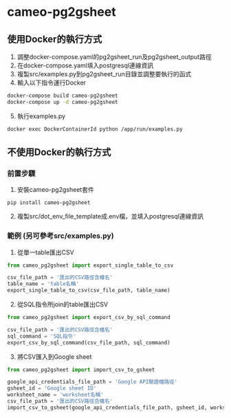 # cameo-pg2gsheet

## 使用Docker的執行方式
1. 調整docker-compose.yaml的pg2gsheet_run及pg2gsheet_output路徑
2. 在docker-compose.yaml填入postgresql連線資訊
3. 複製src/examples.py到pg2gsheet_run目錄並調整要執行的函式
4. 輸入以下指令運行Docker
```bash
docker-compose build cameo-pg2gsheet
docker-compose up -d cameo-pg2gsheet
```
5. 執行examples.py
```bash
docker exec DockerContainerId python /app/run/examples.py
```

## 不使用Docker的執行方式
### 前置步驟
1. 安裝cameo-pg2gsheet套件
```shell
pip install cameo-pg2gsheet
```
2. 複製src/dot_env_file_template成.env檔，並填入postgresql連線資訊

### 範例 (另可參考src/examples.py)
1. 從單一table匯出CSV
```python
from cameo_pg2gsheet import export_single_table_to_csv

csv_file_path = '匯出的CSV路徑含檔名'
table_name = 'table名稱'
export_single_table_to_csv(csv_file_path, table_name)
```

2. 從SQL指令所join的table匯出CSV
```python
from cameo_pg2gsheet import export_csv_by_sql_command

csv_file_path = '匯出的CSV路徑含檔名'
sql_command = 'SQL指令'
export_csv_by_sql_command(csv_file_path, sql_command)
```

3. 將CSV匯入到Google sheet
```python
from cameo_pg2gsheet import import_csv_to_gsheet

google_api_credentials_file_path = 'Google API驗證檔路徑'
gsheet_id = 'Google sheet ID'
worksheet_name = 'worksheet名稱'
csv_file_path = '匯出的CSV路徑含檔名'
import_csv_to_gsheet(google_api_credentials_file_path, gsheet_id, worksheet_name, csv_file_path)
```
